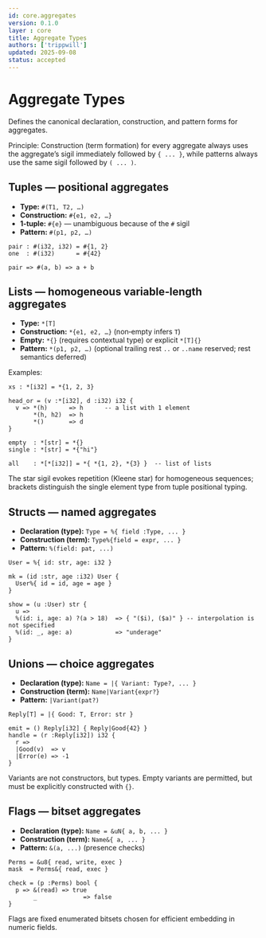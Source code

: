 ```yaml
---
id: core.aggregates
version: 0.1.0
layer : core
title: Aggregate Types
authors: ['trippwill']
updated: 2025-09-08
status: accepted
---
```


# Aggregate Types

Defines the canonical declaration, construction, and pattern forms for aggregates.

Principle: Construction (term formation) for every aggregate always uses the aggregate’s sigil immediately followed by `{ ... }`, while patterns always use the same sigil followed by `( ... )`.

## Tuples — positional aggregates

- **Type:** `#(T1, T2, …)`
- **Construction:** `#{e1, e2, …}`
- **1‑tuple:** `#{e}` — unambiguous because of the `#` sigil
- **Pattern:** `#(p1, p2, …)`

```brim
pair : #(i32, i32) = #{1, 2}
one  : #(i32)      = #{42}

pair => #(a, b) => a + b
```

## Lists — homogeneous variable‑length aggregates

- **Type:** `*[T]`
- **Construction:** `*{e1, e2, …}` (non‑empty infers `T`)
- **Empty:** `*{}` (requires contextual type) or explicit `*[T]{}`
- **Pattern:** `*(p1, p2, …)` (optional trailing rest `..` or `..name` reserved; rest semantics deferred)

Examples:
```brim
xs : *[i32] = *{1, 2, 3}

head_or = (v :*[i32], d :i32) i32 {
  v => *(h)      => h      -- a list with 1 element
       *(h, h2)  => h
       *()       => d
}

empty  : *[str] = *{}
single : *[str] = *{"hi"}

all    : *[*[i32]] = *{ *{1, 2}, *{3} }  -- list of lists
```

The star sigil evokes repetition (Kleene star) for homogeneous sequences; brackets distinguish the single element type from tuple positional typing.

## Structs — named aggregates

- **Declaration (type):** `Type = %{ field :Type, ... }`
- **Construction (term):** `Type%{field = expr, ... }`
- **Pattern:** `%(field: pat, ...)`

```brim
User = %{ id: str, age: i32 }

mk = (id :str, age :i32) User {
  User%{ id = id, age = age }
}

show = (u :User) str {
  u =>
  %(id: i, age: a) ?(a > 18)  => { "($i), ($a)" } -- interpolation is not specified
  %(id: _, age: a)            => "underage"
}
```

## Unions — choice aggregates

- **Declaration (type):** `Name = |{ Variant: Type?, ... }`
- **Construction (term):** `Name|Variant{expr?}`
- **Pattern:** `|Variant(pat?)`

```brim
Reply[T] = |{ Good: T, Error: str }

emit = () Reply[i32] { Reply|Good{42} }
handle = (r :Reply[i32]) i32 {
  r =>
  |Good(v)  => v
  |Error(e) => -1
}
```

Variants are not constructors, but types. Empty variants are permitted, but must be explicitly constructed with `{}`.

## Flags — bitset aggregates

- **Declaration (type):** `Name = &uN{ a, b, ... }`
- **Construction (term):** `Name&{ a, ... }`
- **Pattern:** `&(a, ...)` (presence checks)

```brim
Perms = &u8{ read, write, exec }
mask  = Perms&{ read, exec }

check = (p :Perms) bool {
  p => &(read) => true
       _             => false
}
```

Flags are fixed enumerated bitsets chosen for efficient embedding in numeric fields.
